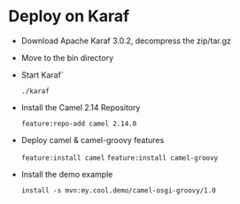 # Deploy on Karaf

* Download Apache Karaf 3.0.2, decompress the zip/tar.gz
* Move to the bin directory
* Start Karaf`

    ```./karaf```
    
* Install the Camel 2.14 Repository
    
    ```feature:repo-add camel 2.14.0```
    
* Deploy camel & camel-groovy features
    
    ```feature:install camel```
    ```feature:install camel-groovy```
    
* Install the demo example
    
    ```install -s mvn:my.cool.demo/camel-osgi-groovy/1.0```
    
